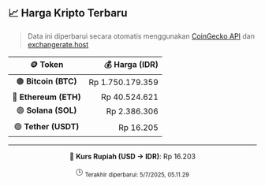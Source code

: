 

<!-- HARGA_KRIPTO -->
## 📈 Harga Kripto Terbaru

> Data ini diperbarui secara otomatis menggunakan [CoinGecko API](https://www.coingecko.com/) dan [exchangerate.host](https://exchangerate.host/)

<div align="center">

| 🪙 Token | 💰 Harga (IDR) |
|:------:|---------------:|
| 🟠 **Bitcoin (BTC)**   | Rp 1.750.179.359 |
| 🔵 **Ethereum (ETH)**  | Rp 40.524.621 |
| 🟣 **Solana (SOL)**    | Rp 2.386.306 |
| 🟢 **Tether (USDT)**   | Rp 16.205 |

---

💱 **Kurs Rupiah (USD → IDR)**: Rp 16.203

🕒 <sub>Terakhir diperbarui: 5/7/2025, 05.11.29</sub>

</div>
<!-- /HARGA_KRIPTO -->